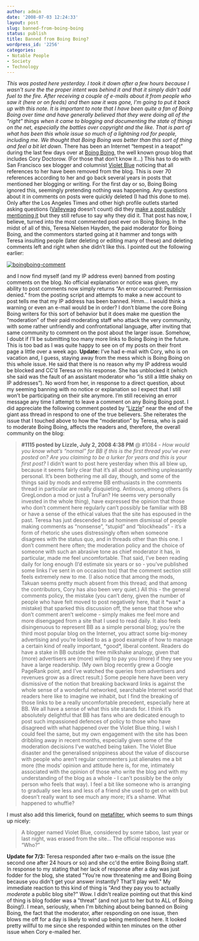 ```yaml
---
author: admin
date: '2008-07-03 12:24:33'
layout: post
slug: banned-from-boing-boing
status: publish
title: Banned from Boing Boing?
wordpress_id: '2256'
categories:
- Notable People
- Society
- Technology
---
```


*This was posted here yesterday. I took it down after a few hours
because I wasn't sure the the proper intent was behind it and that it
simply didn't add fuel to the fire. After receiving a couple of e-mails
about it from people who saw it (here or on feeds) and then saw it was
gone, I'm going to put it back up with this note. It is important to
note that I have been quite a fan of Boing Boing over time and have
generally believed that they were doing all of the "right" things when
it came to blogging and documenting the state of things on the net,
especially the battles over copyright and the like. That is part of what
has been this whole issue so much of a lightning rod for people,
including me. We thought that Boing Boing was better than this sort of
thing and feel a bit let down.* There has been an Internet “tempest in a
teapot” during the last few days over at [Boing
Boing](http://www.boingboing.net/), the well known group blog that
includes Cory Doctorow. (For those that don’t know it…) This has to do
with San Francisco sex blogger and columnist [Violet
Blue](http://www.tinynibbles.com/index.php) noticing that all references
to her have been removed from the blog. This is over 70 references
according to her and go back several years in posts that mentioned her
blogging or writing. For the first day or so, Boing Boing ignored this,
seemingly pretending nothing was happening. Any questions about it in
comments on posts were quickly deleted (I had this done to me). Only
after the Los Angeles Times and other high profile outlets started
asking questions ([Valleywag](http://www.valleywag.com/) doesn’t count)
did they [make a post publicly mentioning
it](http://www.boingboing.net/2008/07/01/that-violet-blue-thi.html) but
they still refuse to say why they did it. That post has now, I believe,
turned into the most commented post ever on Boing Boing. In the midst of
all of this, Teresa Nielsen Hayden, the paid moderator for Boing Boing,
and the commentors started going at it hammer and tongs with Teresa
insulting people (later deleting or editing many of these) and deleting
comments left and right when she didn’t like this. I pointed out the
following earlier:

[![boingboing-comment](http://farm4.static.flickr.com/3111/2634733006_0ac71e953c.jpg)](http://www.flickr.com/photos/albill/2634733006/ "boingboing-comment by albill, on Flickr")

and I now find myself (and my IP address even) banned from posting
comments on the blog. No official explanation or notice was given, my
ability to post comments now simply returns “An error occurred:
Permission denied.” from the posting script and attempts to make a new
account to post tells me that my IP address has been banned. Hmm… I
would think a warning or even an e-mail would be in order? I don’t blame
the core Boing Boing writers for this sort of behavior but it does make
me question the “moderation” of their paid moderating staff who attack
the very community, with some rather unfriendly and confrontational
language, after inviting that same community to comment on the post
about the larger issue. Somehow, I doubt if I’ll be submitting too many
more links to Boing Boing in the future. This is too bad as I was quite
happy to see on of my posts on their front page a little over a week
ago. **Update:** I’ve had e-mail with Cory, who is on vacation and, I
guess, staying away from the mess which is Boing Boing on this whole
issue. He said that there is no reason why my IP address would be
blocked and CC’d Teresa on his response. She has unblocked it (which she
said was the fault of an assistant moderator who “is still a little
shaky on IP addresses”). No word from her, in response to a direct
question, about my seeming banning with no notice or explanation so I
expect that I still won’t be participating on their site anymore. I’m
still receiving an error message any time I attempt to leave a comment
on any Boing Boing post. I did appreciate the following comment posted
by “[Lizzle](http://www.gastronomydomine.com/)” near the end of the
giant ass thread in respond to one of the true believers. She reiterates
the issue that I touched above to how the “moderation” by Teresa, who is
paid to moderate Boing Boing, affects the readers and, therefore, the
overall community on the blog:

> **\#1115 posted by Lizzle, July 2, 2008 4:38 PM** @ \#1084 - *How
> would you know what’s “normal” for BB if this is the first thread
> you’ve ever posted on? Are you claiming to be a lurker for years and
> this is your first post?* I didn’t want to post here yesterday when
> this all blew up, because it seems fairly clear that it’s all about
> something unpleasantly personal. It’s been bothering me all day,
> though, and some of the things said by mods and extreme BB enthusiasts
> in the comments thread in particular are really disquieting. Antinous,
> among others (is GregLondon a mod or just a TruFan? He seems very
> personally invested in the whole thing), have expressed the opinion
> that those who don’t comment here regularly can’t possibly be familiar
> with BB or have a sense of the ethical values that the site has
> espoused in the past. Teresa has just descended to ad hominem
> dismissal of people making comments as “nonsense”, “stupid” and
> “blockheads” - it’s a form of rhetoric she uses distressingly often
> when someone disagrees with the status quo, and in threads other than
> this one. I don’t comment here often; the moderation policy and the
> choice of someone with such an abrasive tone as chief moderator it
> has, in particular, made me feel uncomfortable. That said, I’ve been
> reading daily for long enough (I’d estimate six years or so - you’ve
> published some links I’ve sent in on occasion too) that the comment
> section still feels extremely new to me. (I also notice that among the
> mods, Takuan seems pretty much absent from this thread; and that among
> the contributors, Cory has also been very quiet.) All this - the
> general comments policy, the mistake (you can’t deny, given the number
> of people who have felt moved to post negatively here, that it \*was\*
> a mistake) that sparked this discussion off, the sense that those who
> don’t comment aren’t welcome - simply makes me feel more and more
> disengaged from a site that I used to read daily. It also feels
> disingenuous to represent BB as a simple personal blog; you’re the
> third most popular blog on the Internet, you attract some big-money
> advertising and you’re looked to as a good example of how to manage a
> certain kind of really important, \*good\*, liberal content. Readers
> do have a stake in BB outside the free milkshake analogy, given that
> (more) advertisers are (more) willing to pay you (more) if they see
> you have a large readership. (My own blog recently grew a Google
> PageRank point, and I’ve watched the queries from advertisers and
> revenues grow as a direct result.) Some people here have been very
> dismissive of the notion that breaking backward links is against the
> whole sense of a wonderful networked, searchable Internet world that
> readers here like to imagine we inhabit, but I find the breaking of
> those links to be a really uncomfortable precedent, especially here at
> BB. We all have a sense of what this site stands for. I think it’s
> absolutely delightful that BB has fans who are dedicated enough to
> post such impassioned defences of policy to those who have disagreed
> with what happened over the Violet Blue thing. I wish I could feel the
> same, but my own engagement with the site has been dribbling away in
> recent months, especially given some of the moderation decisions I’ve
> watched being taken. The Violet Blue disaster and the generalised
> snippiness about the value of discourse with people who aren’t regular
> commenters just alienates me a bit more (the mods’ opinion and
> attitude here is, for me, intimately associated with the opinion of
> those who write the blog and with my understanding of the blog as a
> whole - I can’t possibly be the only person who feels that way). I
> feel a bit like someone who is arranging to gradually see less and
> less of a friend she used to get on with but doesn’t really want to
> see much any more; it’s a shame. What happened to whuffie?

I must also add this limerick, found on
[metafilter](http://www.metafilter.com/72928/Boing-Boing-Finds-21st-Century-Trotsky#2167462),
which seems to sum things up nicely:

> A blogger named Violet Blue, considered by some taboo, last year or
> last night, was erased from the site… The official response was “Who?”

**Update for 7/3:** Teresa responded after two e-mails on the issue (the
second one after 24 hours or so) and she cc'd the entire Boing Boing
staff. In response to my stating that her lack of response after a day
was just fodder for the blog, she stated "You're now threatening me and
Boing Boing because you didn't get your answer instantly? That'll play
well." My immediate reaction to this kind of thing is "And they pay you
to actually *moderate* a public blog site?" Wow. I didn't realize
pointing out that this kind of thing is blog fodder was a "threat" (and
not just to her but to ALL of Boing Boing!). I mean, seriously, when I'm
bitching about being banned on Boing Boing, the fact that the moderator,
after responding on one issue, then blows me off for a day is likely to
wind up being mentioned here. It looked pretty willful to me since she
responded within ten minutes on the other issue when Cory e-mailed her.
